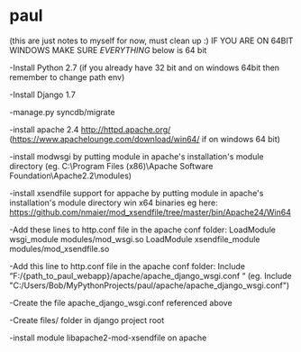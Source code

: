 paul
====
(this are just notes to myself for now, must clean up :)
IF YOU ARE ON 64BIT WINDOWS MAKE SURE *EVERYTHING* below is 64 bit

-Install Python 2.7
(if you already have 32 bit and on windows 64bit then remember to change path env)

-Install Django 1.7

-manage.py syncdb/migrate

-install apache 2.4 http://httpd.apache.org/
(https://www.apachelounge.com/download/win64/ if on windows 64 bit)

-install modwsgi by putting module in apache's installation's module directory
(eg. C:\Program Files (x86)\Apache Software Foundation\Apache2.2\modules)

-install xsendfile support for appache by putting module in apache's installation's module directory
win x64 binaries eg here: https://github.com/nmaier/mod_xsendfile/tree/master/bin/Apache24/Win64

-Add these lines to http.conf file in the apache conf folder:
LoadModule wsgi_module modules/mod_wsgi.so
LoadModule xsendfile_module modules/mod_xsendfile.so

-Add this line to http.conf file in the apache conf folder:
Include “F:/{path_to_paul_webapp}/apache/apache_django_wsgi.conf “
(eg. Include "C:/Users/Bob/MyPythonProjects/paul/apache/apache_django_wsgi.conf")

-Create the file apache_django_wsgi.conf referenced above

-Create files/ folder in django project root

-install module libapache2-mod-xsendfile on apache
